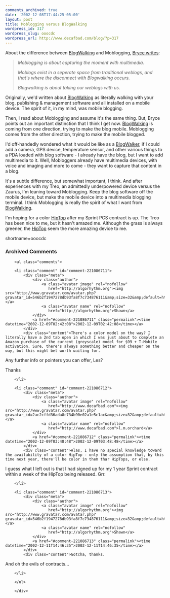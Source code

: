 ```yaml
---
comments_archived: true
date: '2002-12-08T17:44:25-05:00'
layout: post
title: Moblogging versus BlogWalking
wordpress_id: 317
wordpress_slug: ooocdc
wordpress_url: http://www.decafbad.com/blog/?p=317
---
```

<p>About the difference between <a href="http://www.decafbad.com/twiki/bin/view/Main/BlogWalking">BlogWalking</a> and Moblogging, <a href="http://www.ntwizards.net/blog/2002/12/08/mobs_weblogs_multimedia.html">Bryce writes</a>:<blockquote><i>Moblogging is about capturing the moment with multimedia.</p>
<p>Moblogs exist in a seperate space from traditional weblogs, and that's where the disconnect with Blogwalking occurs.</p>
<p>Blogwalking is about taking our weblogs with us.</i></blockquote>Originally, we'd written about <a href="http://www.decafbad.com/twiki/bin/view/Main/BlogWalking">BlogWalking</a> as literally walking with your blog, publishing &amp; management software and all installed on a mobile device.  The spirit of it, in my mind, was mobile blogging.</p>
<p>Then, I read about Moblogging and assume it's the same thing.  But, Bryce points out an important distinction that I think I get now.  <a href="http://www.decafbad.com/twiki/bin/view/Main/BlogWalking">BlogWalking</a> is coming from one direction, trying to make the blog mobile.  Moblogging comes from the other direction, trying to make the mobile blogged.  </p>
<p>I'd off-handedly wondered what it would be like as a <a href="http://www.decafbad.com/twiki/bin/view/Main/BlogWalker">BlogWalker</a>, if I could add a camera, GPS device, temperature sensor, and other various things to a PDA loaded with blog software - I already have the blog, but I want to add multimedia to it.  Well, Mobloggers already have multimedia devices, with voice and imaging and more to come - they want to capture that content in a blog.</p>
<p>It's a subtle difference, but somewhat important, I think.  And after experiences with my Treo, an admittedly underpowered device versus the Zaurus, I'm leaning toward Moblogging.  Keep the blog software off the mobile device, but make the mobile device into a multimedia blogging terminal.  I think Moblogging is really the spirit of what I want from <a href="http://www.decafbad.com/twiki/bin/view/Main/BlogWalking">BlogWalking</a>.</p>
<p>I'm hoping for a color <a href="http://www.decafbad.com/twiki/bin/view/Main/HipTop">HipTop</a> after my Sprint PCS contract is up.  The Treo has been nice to me, but it hasn't amazed me.  Although the grass is always greener, the <a href="http://www.decafbad.com/twiki/bin/view/Main/HipTop">HipTop</a> seem the more amazing device to me.</p>
<!--more-->
shortname=ooocdc

<div id="comments" class="comments archived-comments">
            <h3>Archived Comments</h3>
            
        <ul class="comments">
            
        <li class="comment" id="comment-221086711">
            <div class="meta">
                <div class="author">
                    <a class="avatar image" rel="nofollow" 
                       href="http://algorhythm.org"><img src="http://www.gravatar.com/avatar.php?gravatar_id=546b2f1947278db93fa8f7c734876111&amp;size=32&amp;default=http://mediacdn.disqus.com/1320279820/images/noavatar32.png"/></a>
                    <a class="avatar name" rel="nofollow" 
                       href="http://algorhythm.org">Shawn</a>
                </div>
                <a href="#comment-221086711" class="permalink"><time datetime="2002-12-09T02:42:08">2002-12-09T02:42:08</time></a>
            </div>
            <div class="content">There's a color model on the way? I literally have a 2nd tab open in which I was just about to complete an Amazon purchase of the current (greyscale) model for $99 + T-Mobile activation. Sure, there's always something better and cheaper on the way, but this might bet worth waiting for.

Any further info or pointers you can offer, Les?

Thanks</div>
            
        </li>
    
        <li class="comment" id="comment-221086712">
            <div class="meta">
                <div class="author">
                    <a class="avatar image" rel="nofollow" 
                       href="http://www.decafbad.com"><img src="http://www.gravatar.com/avatar.php?gravatar_id=2ac2cffd36ada8c734b90e02a1e5c1ac&amp;size=32&amp;default=http://mediacdn.disqus.com/1320279820/images/noavatar32.png"/></a>
                    <a class="avatar name" rel="nofollow" 
                       href="http://www.decafbad.com">l.m.orchard</a>
                </div>
                <a href="#comment-221086712" class="permalink"><time datetime="2002-12-09T03:48:48">2002-12-09T03:48:48</time></a>
            </div>
            <div class="content">Alas, I have no special knowledge toward the availability of a color HipTop - only the assumption that, by this time next year, there'll be color in them thar HipTops, or else.

I guess what I left out is that I had signed up for my 1 year Sprint contract within a week of the HipTop being released.  Grr.</div>
            
        </li>
    
        <li class="comment" id="comment-221086713">
            <div class="meta">
                <div class="author">
                    <a class="avatar image" rel="nofollow" 
                       href="http://algorhythm.org"><img src="http://www.gravatar.com/avatar.php?gravatar_id=546b2f1947278db93fa8f7c734876111&amp;size=32&amp;default=http://mediacdn.disqus.com/1320279820/images/noavatar32.png"/></a>
                    <a class="avatar name" rel="nofollow" 
                       href="http://algorhythm.org">Shawn</a>
                </div>
                <a href="#comment-221086713" class="permalink"><time datetime="2002-12-11T14:46:35">2002-12-11T14:46:35</time></a>
            </div>
            <div class="content">Gotcha, thanks.

And oh the evils of contracts...</div>
            
        </li>
    
        </ul>
    
        </div>
    